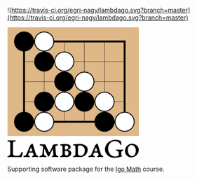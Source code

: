 ![https://travis-ci.org/egri-nagy/lambdago.svg?branch=master](https://travis-ci.org/egri-nagy/lambdago.svg?branch=master)

![LambdaGo Logo](resources/lambdago_logo_300px.png)

Supporting software package for the [Igo Math](https://egri-nagy.github.io/igomath/) course.

